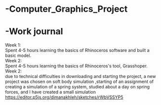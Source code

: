 # -Computer_Graphics_Project

# -Work journal
Week 1:  
Spent 4-5 hours learning the basics of Rhinoceros software and built a basic model.  
Week 2:  
Spent 4-5 hours learning the basics of Rhinoceros's tool, Grasshoper.  
Week 2:  
due to technical difficulties in downloading and starting the project, a new project was chosen
on soft body simulation
,starting of an assignment of creating a simulation of a spring system, studied about a day on spring forces, 
and I have created a small simulation 
https://editor.p5js.org/dimanakhleh/sketches/rWbVSSYP5
